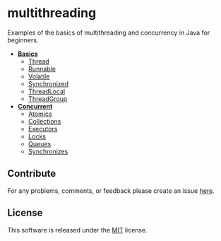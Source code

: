 # multithreading
Examples of the basics of multithreading and concurrency in Java for beginners.

- **[Basics]()**
    - [Thread]()
    - [Runnable]()
    - [Volatile]()
    - [Synchronized]()
    - [ThreadLocal]()
    - [ThreadGroup]()
- **[Concurrent]()**
    - [Atomics]()
    - [Collections]()
    - [Executors]()
    - [Locks]()
    - [Queues]()
    - [Synchronizes]()

## Contribute
For any problems, comments, or feedback please create an issue [here](https://github.com/egnaf/multithreading/issues).

## License
This software is released under the [MIT](http://mitlicense.org) license.
